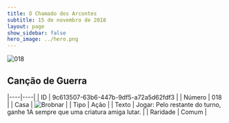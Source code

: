 ```yaml
---
title: O Chamado dos Arcontes
subtitle: 15 de novembro de 2018
layout: page
show_sidebar: false
hero_image: ../hero.png
---
```


![018](https://cdn.keyforgegame.com/media/card_front/pt/341_018_Q84XVC2GVCPR_pt.png)

## Canção de Guerra

|----|----|
| ID | 9c613507-63b6-447b-9df5-a72a5d62fdf3 |
| Número | 018 |
| Casa | ![Brobnar](https://archonarcana.com/images/thumb/e/e0/Brobnar.png/22px-Brobnar.png "Brobnar") |
| Tipo | Ação |
| Texto | Jogar: Pelo restante do turno, ganhe 1A sempre que uma criatura amiga lutar. |
| Raridade | Comum |
